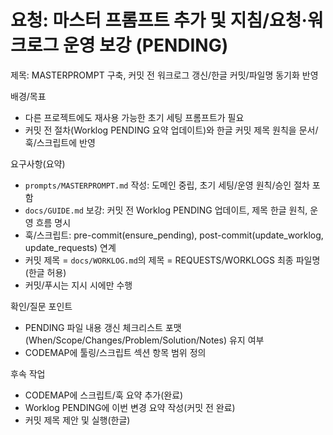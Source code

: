 # 요청: 마스터 프롬프트 추가 및 지침/요청·워크로그 운영 보강 (PENDING)

제목: MASTERPROMPT 구축, 커밋 전 워크로그 갱신/한글 커밋/파일명 동기화 반영

배경/목표
- 다른 프로젝트에도 재사용 가능한 초기 세팅 프롬프트가 필요
- 커밋 전 절차(Worklog PENDING 요약 업데이트)와 한글 커밋 제목 원칙을 문서/훅/스크립트에 반영

요구사항(요약)
- `prompts/MASTERPROMPT.md` 작성: 도메인 중립, 초기 세팅/운영 원칙/승인 절차 포함
- `docs/GUIDE.md` 보강: 커밋 전 Worklog PENDING 업데이트, 제목 한글 원칙, 운영 흐름 명시
- 훅/스크립트: pre-commit(ensure_pending), post-commit(update_worklog, update_requests) 연계
- 커밋 제목 = `docs/WORKLOG.md`의 제목 = REQUESTS/WORKLOGS 최종 파일명(한글 허용)
- 커밋/푸시는 지시 시에만 수행

확인/질문 포인트
- PENDING 파일 내용 갱신 체크리스트 포맷(When/Scope/Changes/Problem/Solution/Notes) 유지 여부
- CODEMAP에 툴링/스크립트 섹션 항목 범위 정의

후속 작업
- CODEMAP에 스크립트/훅 요약 추가(완료)
- Worklog PENDING에 이번 변경 요약 작성(커밋 전 완료)
- 커밋 제목 제안 및 실행(한글)
